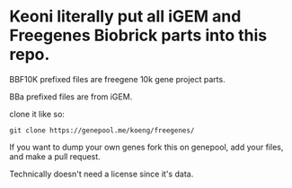 # Keoni literally put all iGEM and Freegenes Biobrick parts into this repo.

BBF10K prefixed files are freegene 10k gene project parts.

BBa prefixed files are from iGEM.

clone it like so:

```
git clone https://genepool.me/koeng/freegenes/
```

If you want to dump your own genes fork this on genepool, add your files, and make a pull request.

Technically doesn't need a license since it's data.